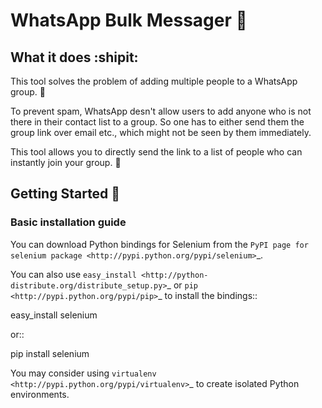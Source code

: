 # WhatsApp Bulk Messager :mega:

## What it does :shipit:
This tool solves the problem of adding multiple people to a WhatsApp group. :confetti_ball:

To prevent spam, WhatsApp desn't allow users to add anyone who is not there in their contact list to a group. So one has to either send them the group link over email etc., which might not be seen by them immediately. 

This tool allows you to directly send the link to a list of people who can instantly join your group. :tada:

## Getting Started :runner:

### Basic installation guide

You can download Python bindings for Selenium from the `PyPI page for
selenium package <http://pypi.python.org/pypi/selenium>`_. 

You can also use `easy_install <http://python-distribute.org/distribute_setup.py>`_ or `pip <http://pypi.python.org/pypi/pip>`_ to install the bindings::

  easy_install selenium

or::

  pip install selenium

You may consider using `virtualenv <http://pypi.python.org/pypi/virtualenv>`_ to create isolated Python environments.


